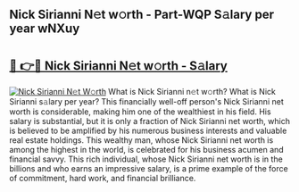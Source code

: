## Nick Sirianni N𝚎t w𝚘rth - Part-WQP S𝚊lary per year wNXuy

# <h2><a href="http://gc021fx.nevu.top/?p=Nick+Sirianni">🔗 👉🔴 Nick Sirianni N𝚎t w𝚘rth - S𝚊lary</a></h2>

[![Nick Sirianni N𝚎t W𝚘rth](https://i.imgur.com/Oavwk0R.jpeg)](http://gc021fx.nevu.top/?p=Nick+Sirianni)
What is Nick Sirianni n𝚎t w𝚘rth? What is Nick Sirianni s𝚊lary per year?
This financially well-off person's Nick Sirianni net worth is considerable, making him one of the wealthiest in his field. His salary is substantial, but it is only a fraction of Nick Sirianni net worth, which is believed to be amplified by his numerous business interests and valuable real estate holdings. This wealthy man, whose Nick Sirianni net worth is among the highest in the world, is celebrated for his business acumen and financial savvy. This rich individual, whose Nick Sirianni net worth is in the billions and who earns an impressive salary, is a prime example of the force of commitment, hard work, and financial brilliance.
